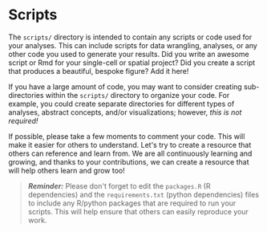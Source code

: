 # Scripts 

The `scripts/` directory is intended to contain any scripts or code used for your analyses. This can include scripts for data wrangling, analyses, or any other code you used to generate your results. Did you write an awesome script or Rmd for your single-cell or spatial project? Did you create a script that produces a beautiful, bespoke figure? Add it here! 

If you have a large amount of code, you may want to consider creating sub-directories within the `scripts/` directory to organize your code. For example, you could create separate directories for different types of analyses, abstract concepts, and/or visualizations; however, _this is not required!_ 

If possible, please take a few moments to comment your code. This will make it easier for others to understand. Let's try to create a resource that others can reference and learn from. We are all continuously learning and growing, and thanks to your contributions, we can create a resource that will help others learn and grow too!

> _**Reminder:**_ Please don't forget to edit the `packages.R` (R dependencies) and the `requirements.txt` (python dependencies) files to include any R/python packages that are required to run your scripts. This will help ensure that others can easily reproduce your work.